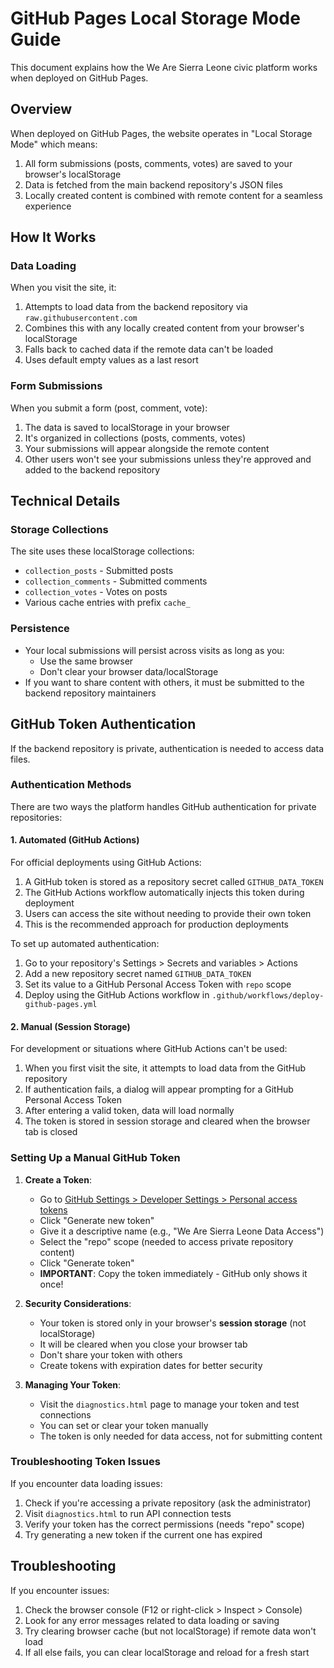# GitHub Pages Local Storage Mode Guide

This document explains how the We Are Sierra Leone civic platform works when deployed on GitHub Pages.

## Overview

When deployed on GitHub Pages, the website operates in "Local Storage Mode" which means:

1. All form submissions (posts, comments, votes) are saved to your browser's localStorage
2. Data is fetched from the main backend repository's JSON files
3. Locally created content is combined with remote content for a seamless experience

## How It Works

### Data Loading

When you visit the site, it:
1. Attempts to load data from the backend repository via `raw.githubusercontent.com`
2. Combines this with any locally created content from your browser's localStorage
3. Falls back to cached data if the remote data can't be loaded
4. Uses default empty values as a last resort

### Form Submissions

When you submit a form (post, comment, vote):
1. The data is saved to localStorage in your browser
2. It's organized in collections (posts, comments, votes)
3. Your submissions will appear alongside the remote content
4. Other users won't see your submissions unless they're approved and added to the backend repository

## Technical Details

### Storage Collections

The site uses these localStorage collections:
- `collection_posts` - Submitted posts
- `collection_comments` - Submitted comments
- `collection_votes` - Votes on posts
- Various cache entries with prefix `cache_`

### Persistence

- Your local submissions will persist across visits as long as you:
  - Use the same browser
  - Don't clear your browser data/localStorage
- If you want to share content with others, it must be submitted to the backend repository maintainers

## GitHub Token Authentication

If the backend repository is private, authentication is needed to access data files.

### Authentication Methods

There are two ways the platform handles GitHub authentication for private repositories:

#### 1. Automated (GitHub Actions)

For official deployments using GitHub Actions:

1. A GitHub token is stored as a repository secret called `GITHUB_DATA_TOKEN`
2. The GitHub Actions workflow automatically injects this token during deployment
3. Users can access the site without needing to provide their own token
4. This is the recommended approach for production deployments

To set up automated authentication:

1. Go to your repository's Settings > Secrets and variables > Actions
2. Add a new repository secret named `GITHUB_DATA_TOKEN`
3. Set its value to a GitHub Personal Access Token with `repo` scope
4. Deploy using the GitHub Actions workflow in `.github/workflows/deploy-github-pages.yml`

#### 2. Manual (Session Storage)

For development or situations where GitHub Actions can't be used:

1. When you first visit the site, it attempts to load data from the GitHub repository
2. If authentication fails, a dialog will appear prompting for a GitHub Personal Access Token
3. After entering a valid token, data will load normally
4. The token is stored in session storage and cleared when the browser tab is closed

### Setting Up a Manual GitHub Token

1. **Create a Token**:
   - Go to [GitHub Settings > Developer Settings > Personal access tokens](https://github.com/settings/tokens)
   - Click "Generate new token"
   - Give it a descriptive name (e.g., "We Are Sierra Leone Data Access")
   - Select the "repo" scope (needed to access private repository content)
   - Click "Generate token"
   - **IMPORTANT**: Copy the token immediately - GitHub only shows it once!

2. **Security Considerations**:
   - Your token is stored only in your browser's **session storage** (not localStorage)
   - It will be cleared when you close your browser tab
   - Don't share your token with others
   - Create tokens with expiration dates for better security

3. **Managing Your Token**:
   - Visit the `diagnostics.html` page to manage your token and test connections
   - You can set or clear your token manually
   - The token is only needed for data access, not for submitting content

### Troubleshooting Token Issues

If you encounter data loading issues:

1. Check if you're accessing a private repository (ask the administrator)
2. Visit `diagnostics.html` to run API connection tests
3. Verify your token has the correct permissions (needs "repo" scope)
4. Try generating a new token if the current one has expired

## Troubleshooting

If you encounter issues:

1. Check the browser console (F12 or right-click > Inspect > Console)
2. Look for any error messages related to data loading or saving
3. Try clearing browser cache (but not localStorage) if remote data won't load
4. If all else fails, you can clear localStorage and reload for a fresh start
